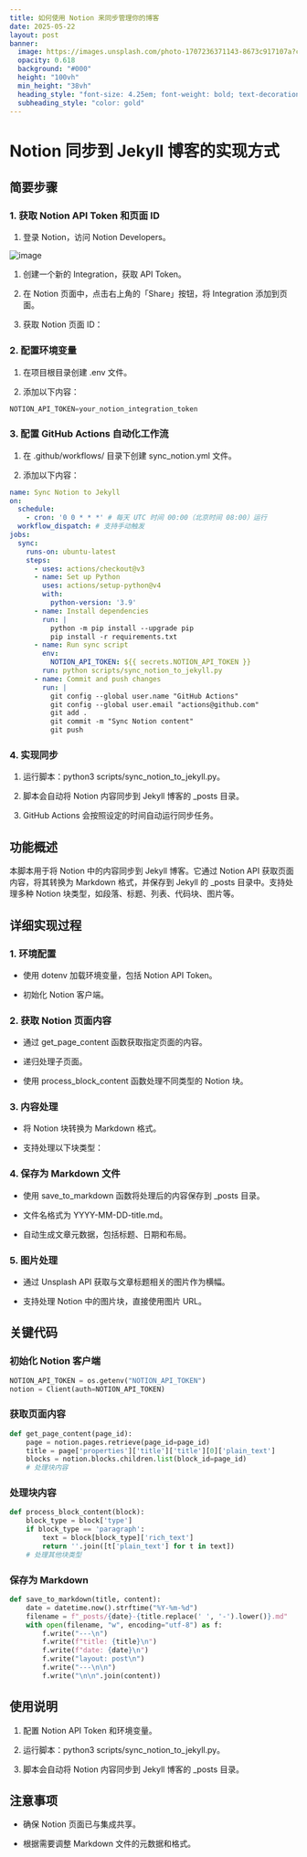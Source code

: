 ```yaml
---
title: 如何使用 Notion 来同步管理你的博客
date: 2025-05-22
layout: post
banner:
  image: https://images.unsplash.com/photo-1707236371143-8673c917107a?crop=entropy&cs=tinysrgb&fit=max&fm=jpg&ixid=M3w2OTIwMzJ8MHwxfHJhbmRvbXx8fHx8fHx8fDE3NDc5NDU0MTV8&ixlib=rb-4.1.0&q=80&w=1080
  opacity: 0.618
  background: "#000"
  height: "100vh"
  min_height: "38vh"
  heading_style: "font-size: 4.25em; font-weight: bold; text-decoration: underline"
  subheading_style: "color: gold"
---
```


# Notion 同步到 Jekyll 博客的实现方式

## 简要步骤

### 1. 获取 Notion API Token 和页面 ID

1. 登录 Notion，访问 Notion Developers。

![image](https://prod-files-secure.s3.us-west-2.amazonaws.com/a7a0cc5a-89b9-4cda-8686-1fba0ca52f40/d19c1afe-dea5-4312-9333-786b0ba83054/image.png?X-Amz-Algorithm=AWS4-HMAC-SHA256&X-Amz-Content-Sha256=UNSIGNED-PAYLOAD&X-Amz-Credential=ASIAZI2LB466XGXERECO%2F20250522%2Fus-west-2%2Fs3%2Faws4_request&X-Amz-Date=20250522T202334Z&X-Amz-Expires=3600&X-Amz-Security-Token=IQoJb3JpZ2luX2VjECIaCXVzLXdlc3QtMiJHMEUCIQCxdzLZrQNf18pRvoWwUkn3TVERwzVnPcyJAJMmC5DiIgIgRAn9cIyUxjGzlESUp3oUWBkICTdSxSM%2BXmyMqxoAkS8qiAQI2%2F%2F%2F%2F%2F%2F%2F%2F%2F%2F%2FARAAGgw2Mzc0MjMxODM4MDUiDBbt8OclQ5gRS4b6%2FyrcAyxBYqvVDH4dyPMcpmrVTs6m%2FIChNeonW8hqrQF96gWjNF5Dho%2FCasgHYU8c38uPjYiblOkDoDBlGhZFaU9KmalysnSQ19m23l1WaLfdJlk3%2B5VsrgkHscS1ZXWlu7LCohZDYPzqjbfP11z%2FkMp%2F5OBnwyUEz39TEGnkseRHzlOTelKtmug7ZO4%2B79HrC0eYYQr3evHyy4SMjhbfumyw0Yl3RFU5%2FjZVvEmeMGyjxaZC9PwEKizAW8lbBUNEVNpJ8XjadXh04AAU%2BaRFb%2F7P7RBbJm3fIRxNJofEQbEzVUKBQrzWwEFfI704P%2FKaFqohUM%2BRP3KGqz2i62vdiZ4G4F5ASlaagjZGpDb9wldFOxHA6j%2FRPERjP8B5o%2FYF0Opltp40spAW9DEwd3d%2BPhMvwKHZaHhEdLIxEBiVZqhSpniAXvMoXpbvx%2FhrAFtDT6CIKtBgvcx2K1SbuX3j0A1MyQx5r6eIXLb8vCfYAg1xIS7rTQrGzDDCAr8intlIP%2B%2BadQswEhkSSuLloyYLozUH7Y%2BBV%2BEwm5J4SHmpLtlRk0C0IuOe0ng%2F5o3z0pPtsj5PJG4JhBZv47MX3GTpi25YcLsPp08hZgvo%2F83SlGLhh96SHaPhBgpqqMfnXoxjMKa8vcEGOqUBOQB7LUXF3awhFl9QtPTLifLVuQSjbzyEFKjrYgA%2FSwHwaumxJjLEJ5Il%2FuMd3H9FKct6APr117mV%2FrMoJPE57v0rZdKAZfHtw31rQigry2MVtFjKyp%2BPeBjnG73ywEfoLQJcahb9iOvZhvZY6kpoURd0josAw5L1vF3YAivC1WJ4SLXtuvWTUMO9CvfxqzI5Q%2F3dN0nbGtlfh2Kezd%2BHV3%2FpzKC9&X-Amz-Signature=9a17c0a2a071af643306b22b1f60c8de2f9564ba55c27a06dfdd4cda8377f2f0&X-Amz-SignedHeaders=host&x-id=GetObject)

1. 创建一个新的 Integration，获取 API Token。

1. 在 Notion 页面中，点击右上角的「Share」按钮，将 Integration 添加到页面。

1. 获取 Notion 页面 ID：


### 2. 配置环境变量

1. 在项目根目录创建 .env 文件。

1. 添加以下内容：

```javascript
NOTION_API_TOKEN=your_notion_integration_token
```

### 3. 配置 GitHub Actions 自动化工作流

1. 在 .github/workflows/ 目录下创建 sync_notion.yml 文件。

1. 添加以下内容：

```yaml
name: Sync Notion to Jekyll
on:
  schedule:
    - cron: '0 0 * * *' # 每天 UTC 时间 00:00（北京时间 08:00）运行
  workflow_dispatch: # 支持手动触发
jobs:
  sync:
    runs-on: ubuntu-latest
    steps:
      - uses: actions/checkout@v3
      - name: Set up Python
        uses: actions/setup-python@v4
        with:
          python-version: '3.9'
      - name: Install dependencies
        run: |
          python -m pip install --upgrade pip
          pip install -r requirements.txt
      - name: Run sync script
        env:
          NOTION_API_TOKEN: ${{ secrets.NOTION_API_TOKEN }}
        run: python scripts/sync_notion_to_jekyll.py
      - name: Commit and push changes
        run: |
          git config --global user.name "GitHub Actions"
          git config --global user.email "actions@github.com"
          git add .
          git commit -m "Sync Notion content"
          git push
```

### 4. 实现同步

1. 运行脚本：python3 scripts/sync_notion_to_jekyll.py。

1. 脚本会自动将 Notion 内容同步到 Jekyll 博客的 _posts 目录。

1. GitHub Actions 会按照设定的时间自动运行同步任务。

## 功能概述

本脚本用于将 Notion 中的内容同步到 Jekyll 博客。它通过 Notion API 获取页面内容，将其转换为 Markdown 格式，并保存到 Jekyll 的 _posts 目录中。支持处理多种 Notion 块类型，如段落、标题、列表、代码块、图片等。

## 详细实现过程

### 1. 环境配置

- 使用 dotenv 加载环境变量，包括 Notion API Token。

- 初始化 Notion 客户端。

### 2. 获取 Notion 页面内容

- 通过 get_page_content 函数获取指定页面的内容。

- 递归处理子页面。

- 使用 process_block_content 函数处理不同类型的 Notion 块。

### 3. 内容处理

- 将 Notion 块转换为 Markdown 格式。

- 支持处理以下块类型：


### 4. 保存为 Markdown 文件

- 使用 save_to_markdown 函数将处理后的内容保存到 _posts 目录。

- 文件名格式为 YYYY-MM-DD-title.md。

- 自动生成文章元数据，包括标题、日期和布局。

### 5. 图片处理

- 通过 Unsplash API 获取与文章标题相关的图片作为横幅。

- 支持处理 Notion 中的图片块，直接使用图片 URL。

## 关键代码

### 初始化 Notion 客户端

```python
NOTION_API_TOKEN = os.getenv("NOTION_API_TOKEN")
notion = Client(auth=NOTION_API_TOKEN)
```

### 获取页面内容

```python
def get_page_content(page_id):
    page = notion.pages.retrieve(page_id=page_id)
    title = page['properties']['title']['title'][0]['plain_text']
    blocks = notion.blocks.children.list(block_id=page_id)
    # 处理块内容
```

### 处理块内容

```python
def process_block_content(block):
    block_type = block['type']
    if block_type == 'paragraph':
        text = block[block_type]['rich_text']
        return ''.join([t['plain_text'] for t in text])
    # 处理其他块类型
```

### 保存为 Markdown

```python
def save_to_markdown(title, content):
    date = datetime.now().strftime("%Y-%m-%d")
    filename = f"_posts/{date}-{title.replace(' ', '-').lower()}.md"
    with open(filename, "w", encoding="utf-8") as f:
        f.write("---\n")
        f.write(f"title: {title}\n")
        f.write(f"date: {date}\n")
        f.write("layout: post\n")
        f.write("---\n\n")
        f.write("\n\n".join(content))
```

## 使用说明

1. 配置 Notion API Token 和环境变量。

1. 运行脚本：python3 scripts/sync_notion_to_jekyll.py。

1. 脚本会自动将 Notion 内容同步到 Jekyll 博客的 _posts 目录。

## 注意事项

- 确保 Notion 页面已与集成共享。

- 根据需要调整 Markdown 文件的元数据和格式。